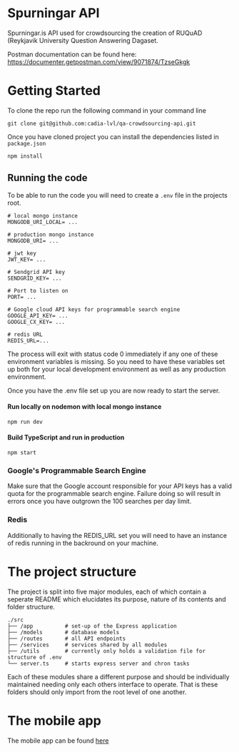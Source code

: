 # Spurningar API

Spurningar.is API used for crowdsourcing the creation of RUQuAD (Reykjavik University Question Answering Dagaset.

Postman documentation can be found here: https://documenter.getpostman.com/view/9071874/TzseGkgk

# Getting Started

To clone the repo run the following command in your command line

```
git clone git@github.com:cadia-lvl/qa-crowdsourcing-api.git
```

Once you have cloned project you can install the dependencies listed in `package.json`

```
npm install
```

## Running the code

To be able to run the code you will need to create a `.env` file in the projects root.

```
# local mongo instance
MONGODB_URI_LOCAL= ...

# production mongo instance
MONGODB_URI= ...

# jwt key
JWT_KEY= ...

# Sendgrid API key
SENDGRID_KEY= ...

# Port to listen on
PORT= ...

# Google cloud API keys for programmable search engine
GOOGLE_API_KEY= ...
GOOGLE_CX_KEY= ...

# redis URL
REDIS_URL=...
```

The process will exit with status code 0 immediately if any one of these environment variables is missing. So you need to have these variables set up both for your local development environment as well as any production environment.

Once you have the .env file set up you are now ready to start the server.

#### Run locally on nodemon with local mongo instance

```
npm run dev
```

#### Build TypeScript and run in production

```
npm start
```

### Google's Programmable Search Engine

Make sure that the Google account responsible for your API keys has a valid quota for the programmable search engine. Failure doing so will result in errors once you have outgrown the 100 searches per day limit.

### Redis

Additionally to having the REDIS_URL set you will need to have an instance of redis running in the backround on your machine.

# The project structure

The project is split into five major modules, each of which contain a seperate README which elucidates its purpose, nature of its contents and folder structure.

    ./src
    ├── /app          # set-up of the Express application
    ├── /models       # database models
    ├── /routes       # all API endpoints
    ├── /services     # services shared by all modules
    ├── /utils        # currently only holds a validation file for structure of .env
    └── server.ts     # starts express server and chron tasks

Each of these modules share a different purpose and should be individually maintained needing only each others interface to operate. That is these folders should only import from the root level of one another.

# The mobile app
The mobile app can be found [here](https://github.com/cadia-lvl/qa-crowdsourcing-api)

